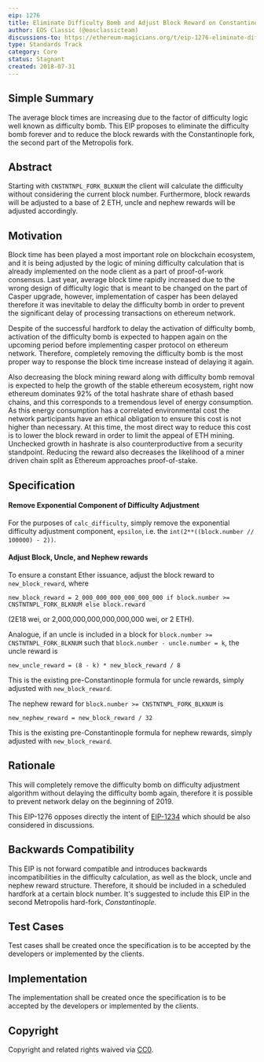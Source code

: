 ```yaml
---
eip: 1276
title: Eliminate Difficulty Bomb and Adjust Block Reward on Constantinople Shift
author: EOS Classic (@eosclassicteam)
discussions-to: https://ethereum-magicians.org/t/eip-1276-eliminate-difficulty-bomb-and-adjust-block-reward-on-constantinople-shift/908
type: Standards Track
category: Core
status: Stagnant
created: 2018-07-31
---
```


## Simple Summary
The average block times are increasing due to the factor of difficulty logic well known as difficulty bomb. This EIP proposes to eliminate the difficulty bomb forever and to reduce the block rewards with the Constantinople fork, the second part of the Metropolis fork.

## Abstract
Starting with `CNSTNTNPL_FORK_BLKNUM` the client will calculate the difficulty without considering the current block number. Furthermore, block rewards will be adjusted to a base of 2 ETH, uncle and nephew rewards will be adjusted accordingly.

## Motivation
Block time has been played a most important role on blockchain ecosystem, and it is being adjusted by the logic of mining difficulty calculation that is already implemented on the node client as a part of proof-of-work consensus. Last year, average block time rapidly increased due to the wrong design of difficulty logic that is meant to be changed on the part of Casper upgrade, however, implementation of casper has been delayed therefore it was inevitable to delay the difficulty bomb in order to prevent the significant delay of processing transactions on ethereum network.

Despite of the successful hardfork to delay the activation of difficulty bomb, activation of the difficulty bomb is expected to happen again on the upcoming period before implementing casper protocol on ethereum network. Therefore, completely removing the difficulty bomb is the most proper way to response the block time increase instead of delaying it again.

Also decreasing the block mining reward along with difficulty bomb removal is expected to help the growth of the stable ethereum ecosystem, right now ethereum dominates 92% of the total hashrate share of ethash based chains, and this corresponds to a tremendous level of energy consumption. As this energy consumption has a correlated environmental cost the network participants have an ethical obligation to ensure this cost is not higher than necessary. At this time, the most direct way to reduce this cost is to lower the block reward in order to limit the appeal of ETH mining. Unchecked growth in hashrate is also counterproductive from a security standpoint. Reducing the reward also decreases the likelihood of a miner driven chain split as Ethereum approaches proof-of-stake.

## Specification
#### Remove Exponential Component of Difficulty Adjustment
For the purposes of `calc_difficulty`, simply remove the exponential difficulty adjustment component, `epsilon`, i.e. the `int(2**((block.number // 100000) - 2))`.

#### Adjust Block, Uncle, and Nephew rewards
To ensure a constant Ether issuance, adjust the block reward to `new_block_reward`, where

    new_block_reward = 2_000_000_000_000_000_000 if block.number >= CNSTNTNPL_FORK_BLKNUM else block.reward

(2E18 wei, or 2,000,000,000,000,000,000 wei, or 2 ETH).

Analogue, if an uncle is included in a block for `block.number >= CNSTNTNPL_FORK_BLKNUM` such that `block.number - uncle.number = k`, the uncle reward is

    new_uncle_reward = (8 - k) * new_block_reward / 8

This is the existing pre-Constantinople formula for uncle rewards, simply adjusted with `new_block_reward`.

The nephew reward for `block.number >= CNSTNTNPL_FORK_BLKNUM` is

    new_nephew_reward = new_block_reward / 32

This is the existing pre-Constantinople formula for nephew rewards, simply adjusted with `new_block_reward`.

## Rationale
This will completely remove the difficulty bomb on difficulty adjustment algorithm without delaying the difficulty bomb again, therefore it is possible to prevent network delay on the beginning of 2019.

This EIP-1276 opposes directly the intent of [EIP-1234](./eip-1234.md) which should be also considered in discussions.

## Backwards Compatibility
This EIP is not forward compatible and introduces backwards incompatibilities in the difficulty calculation, as well as the block, uncle and nephew reward structure. Therefore, it should be included in a scheduled hardfork at a certain block number. It's suggested to include this EIP in the second Metropolis hard-fork, _Constantinople_.

## Test Cases
Test cases shall be created once the specification is to be accepted by the developers or implemented by the clients.

## Implementation
The implementation shall be created once the specification is to be accepted by the developers or implemented by the clients.

## Copyright
Copyright and related rights waived via [CC0](../CC0).
